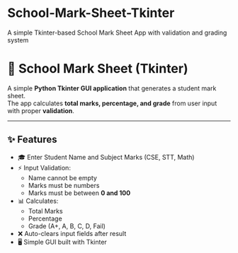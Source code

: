 # School-Mark-Sheet-Tkinter
A simple Tkinter-based School Mark Sheet App with validation and grading system
# 🏫 School Mark Sheet (Tkinter)

A simple **Python Tkinter GUI application** that generates a student mark sheet.  
The app calculates **total marks, percentage, and grade** from user input with proper **validation**.

---

## ✨ Features
- 🎓 Enter Student Name and Subject Marks (CSE, STT, Math)
- ⚡ Input Validation:
  - Name cannot be empty
  - Marks must be numbers
  - Marks must be between **0 and 100**
- 📊 Calculates:
  - Total Marks
  - Percentage
  - Grade (A+, A, B, C, D, Fail)
- ❌ Auto-clears input fields after result
- 🖥️ Simple GUI built with Tkinter
